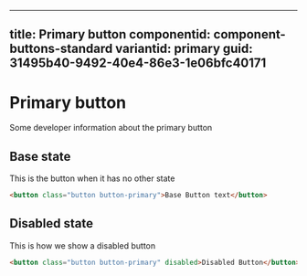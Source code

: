 ---
title: Primary button
componentid: component-buttons-standard
variantid: primary
guid: 31495b40-9492-40e4-86e3-1e06bfc40171
----
# Primary button
Some developer information about the primary button

## Base state
This is the button when it has no other state
```html
<button class="button button-primary">Base Button text</button>
```

## Disabled state
This is how we show a disabled button
```html
<button class="button button-primary" disabled>Disabled Button</button>
```